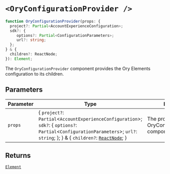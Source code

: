 # `<OryConfigurationProvider />`

```ts
function OryConfigurationProvider(props: {
  project?: Partial<AccountExperienceConfiguration>;
  sdk?: {
     options?: Partial<ConfigurationParameters>;
     url?: string;
  };
} & {
  children?: ReactNode;
}): Element;
```

The `OryConfigurationProvider` component provides the Ory Elements configuration to its children.

## Parameters

| Parameter | Type | Description |
| ------ | ------ | ------ |
| `props` | \{ `project?`: `Partial`\<`AccountExperienceConfiguration`\>; `sdk?`: \{ `options?`: `Partial`\<`ConfigurationParameters`\>; `url?`: `string`; \}; \} & \{ `children?`: [`ReactNode`](https://github.com/DefinitelyTyped/DefinitelyTyped/blob/9519439d51f51f794efa1b5865d3a9224c337bfd/types/react/index.d.ts#L485); \} | The properties for the OryConfigurationProvider component. |

## Returns

[`Element`](https://github.com/DefinitelyTyped/DefinitelyTyped/blob/9519439d51f51f794efa1b5865d3a9224c337bfd/types/react/jsx-runtime.d.ts#L6)
